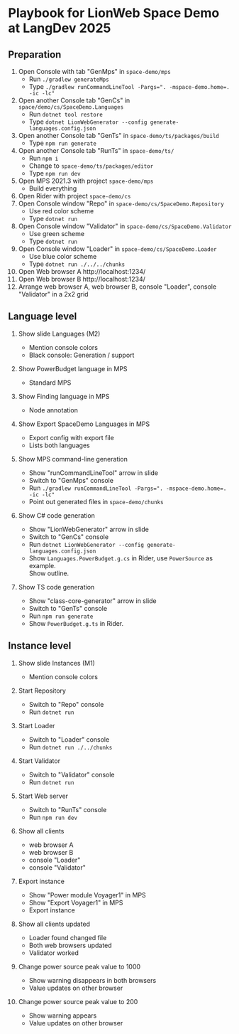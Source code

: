 # Playbook for LionWeb Space Demo at LangDev 2025

## Preparation

1. Open Console with tab "GenMps" in `space-demo/mps`
   * Run `./gradlew generateMps`
   * Type `./gradlew runCommandLineTool -Pargs=". -mspace-demo.home=. -ic -lc"`
1. Open another Console tab "GenCs" in `space/demo/cs/SpaceDemo.Languages`
   * Run `dotnet tool restore`
   * Type `dotnet LionWebGenerator --config generate-languages.config.json`
1. Open another Console tab "GenTs" in `space-demo/ts/packages/build`
   * Type `npm run generate` 
1. Open another Console tab "RunTs" in `space-demo/ts/`
   * Run `npm i`
   * Change to `space-demo/ts/packages/editor`
   * Type `npm run dev` 
1. Open MPS 2021.3 with project `space-demo/mps`
   * Build everything
1. Open Rider with project `space-demo/cs`
1. Open Console window "Repo" in `space-demo/cs/SpaceDemo.Repository`
   * Use red color scheme
   * Type `dotnet run`
1. Open Console window "Validator" in `space-demo/cs/SpaceDemo.Validator`
   * Use green scheme
   * Type `dotnet run`
1. Open Console window "Loader" in `space-demo/cs/SpaceDemo.Loader`
    * Use blue color scheme
    * Type `dotnet run ./../../chunks`
1. Open Web browser A http://localhost:1234/ 
1. Open Web browser B http://localhost:1234/
1. Arrange web browser A, web browser B, console "Loader", console "Validator" in a 2x2 grid  

## Language level

1. Show slide Languages (M2)
   * Mention console colors
   * Black console: Generation / support

1. Show PowerBudget language in MPS
   * Standard MPS

1. Show Finding language in MPS
   * Node annotation

1. Show Export SpaceDemo Languages in MPS
   * Export config with export file
   * Lists both languages

1. Show MPS command-line generation
   * Show "runCommandLineTool" arrow in slide
   * Switch to "GenMps" console
   * Run `./gradlew runCommandLineTool -Pargs=". -mspace-demo.home=. -ic -lc"`
   * Point out generated files in `space-demo/chunks`

1. Show C# code generation
   * Show "LionWebGenerator" arrow in slide
   * Switch to "GenCs" console
   * Run `dotnet LionWebGenerator --config generate-languages.config.json`
   * Show `Languages.PowerBudget.g.cs` in Rider, use `PowerSource` as example.  
     Show outline.

1. Show TS code generation
   * Show "class-core-generator" arrow in slide
   * Switch to "GenTs" console
   * Run `npm run generate`
   * Show `PowerBudget.g.ts` in Rider.

## Instance level

1. Show slide Instances (M1)
   * Mention console colors

1. Start Repository
   * Switch to "Repo" console
   * Run `dotnet run`
 
1. Start Loader
   * Switch to "Loader" console
   * Run `dotnet run ./../chunks`

1. Start Validator
   * Switch to "Validator" console
   * Run `dotnet run`

1. Start Web server
   * Switch to "RunTs" console
   * Run `npm run dev`

1. Show all clients
   * web browser A
   * web browser B
   * console "Loader"
   * console "Validator"  

1. Export instance
   * Show "Power module Voyager1" in MPS
   * Show "Export Voyager1" in MPS
   * Export instance

1. Show all clients updated
   * Loader found changed file
   * Both web browsers updated
   * Validator worked

1. Change power source peak value to 1000
   * Show warning disappears in both browsers
   * Value updates on other browser

1. Change power source peak value to 200
   * Show warning appears
   * Value updates on other browser
